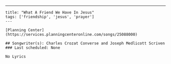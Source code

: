 ---
    title: "What A Friend We Have In Jesus"
    tags: ['friendship', 'jesus', 'prayer']
    ---

    [Planning Center](https://services.planningcenteronline.com/songs/25088000)

    ## Songwriter(s): Charles Crozat Converse and Joseph Medlicott Scriven
    ### Last scheduled: None          

    No Lyrics
    